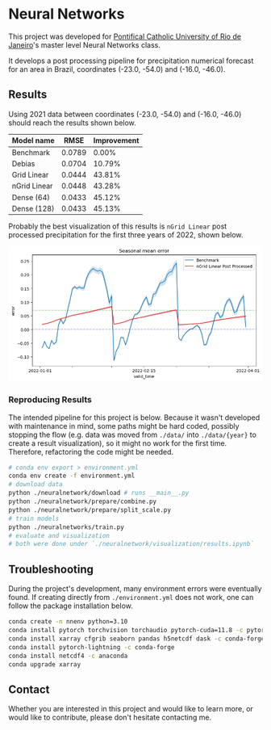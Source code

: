 # Neural Networks

This project was developed for [Pontifical Catholic University of Rio de Janeiro](https://www.puc-rio.br/english/)'s master level Neural Networks class.

It develops a post processing pipeline for precipitation numerical forecast for an area in Brazil, coordinates (-23.0, -54.0) and (-16.0, -46.0).

## Results

Using 2021 data between coordinates (-23.0, -54.0) and (-16.0, -46.0) should reach the results shown below.

| Model name   | RMSE   | Improvement |
|--------------|--------|-------------|
| Benchmark    | 0.0789 | 0.00%       |
| Debias       | 0.0704 | 10.79%      |
| Grid Linear  | 0.0444 | 43.81%      |
| nGrid Linear | 0.0448 | 43.28%      |
| Dense (64)   | 0.0433 | 45.12%      |
| Dense (128)  | 0.0433 | 45.13%      |

Probably the best visualization of this results is `nGrid Linear` post processed precipitation for the first three years of 2022, shown below.

![2022 post processed precipitation](imgs/pp_seasonal_error.png)

### Reproducing Results

The intended pipeline for this project is below. Because it wasn't developed with maintenance in mind, some paths might be hard coded, possibly stopping the flow (e.g. data was moved from `./data/` into `./data/{year}` to create a result visualization), so it might no work for the first time. Therefore, refactoring the code might be needed.

```bash
# conda env export > environment.yml
conda env create -f environment.yml
# download data
python ./neuralnetwork/download # runs __main__.py
python ./neuralnetwork/prepare/combine.py
python ./neuralnetwork/prepare/split_scale.py
# train models
python ./neuralnetworks/train.py
# evaluate and visualization
# both were done under `./neuralnetwork/visualization/results.ipynb`
```

## Troubleshooting

During the project's development, many environment errors were eventually found. If creating directly from `./environment.yml` does not work, one can follow the package installation below.

```bash
conda create -n nnenv python=3.10
conda install pytorch torchvision torchaudio pytorch-cuda=11.8 -c pytorch -c nvidia
conda install xarray cfgrib seaborn pandas h5netcdf dask -c conda-forge
conda install pytorch-lightning -c conda-forge
conda install netcdf4 -c anaconda
conda upgrade xarray
```

## Contact

Whether you are interested in this project and would like to learn more, or would like to contribute, please don't hesitate contacting me.
